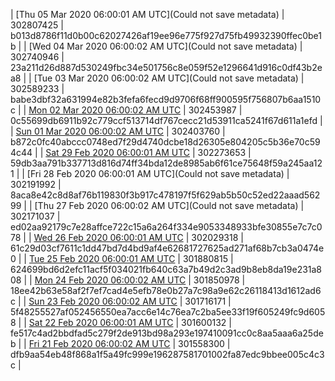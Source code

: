 | [Thu 05 Mar 2020 06:00:01 AM UTC](Could not save metadata) | 302807425 | b013d8786f11d0b00c62027426af19ee96e775f927d75fb49932390ffec0be1b | 
| [Wed 04 Mar 2020 06:00:02 AM UTC](Could not save metadata) | 302740946 | 23a211d26d887d530249fbc34e501756c8e059f52e1296641d916c0df43b2ea8 | 
| [Tue 03 Mar 2020 06:00:02 AM UTC](Could not save metadata) | 302589233 | babe3dbf32a631994e82b3fefa6fecd9d9706f68ff900595f756807b6aa1510c | 
| [Mon 02 Mar 2020 06:00:02 AM UTC](https://transfer.sh/m1Nan/dashninja-dbdump-20200302070002.tar.bz2) | 302453987 | 0c55699db6911b92c779ccf513714df767cecc21d53911ca5241f67d611a1efd | 
| [Sun 01 Mar 2020 06:00:02 AM UTC](https://transfer.sh/PcZax/dashninja-dbdump-20200301070002.tar.bz2) | 302403760 | b872c0fc40abccc0748ed7f29d4740dcbe18d26305e804205c5b36e70c594c44 | 
| [Sat 29 Feb 2020 06:00:01 AM UTC]() | 302273653 | 59db3aa791b337713d816d74ff34bda12de8985ab6f61ce75648f59a245aa121 | 
| [Fri 28 Feb 2020 06:00:01 AM UTC](Could not save metadata) | 302191992 | 8aca8e42c8d8af76b119830f3b917c478197f5f629ab5b50c52ed22aaad56299 | 
| [Thu 27 Feb 2020 06:00:02 AM UTC](Could not save metadata) | 302171037 | ed02aa92179c7e28affce722c15a6a264f334e9053348933bfe30855e7c7c078 | 
| [Wed 26 Feb 2020 06:00:01 AM UTC](https://transfer.sh/2NvB0/dashninja-dbdump-20200226070001.tar.bz2) | 302029318 | 61c29d03cf7611c1dd47bd7d4bd9af4e62681727625ad271af68b7cb3a0474e0 | 
| [Tue 25 Feb 2020 06:00:01 AM UTC](https://transfer.sh/1JTvW/dashninja-dbdump-20200225070001.tar.bz2) | 301880815 | 624699bd6d2efc11acf5f034021fb640c63a7b49d2c3ad9b8eb8da19e231a808 | 
| [Mon 24 Feb 2020 06:00:02 AM UTC](https://transfer.sh/9YzVd/dashninja-dbdump-20200224070002.tar.bz2) | 301850978 | 18ee42b63e58af2f7ef7cad4e5efb78e0b27a7c98a9e62c26118413d1612ad6c | 
| [Sun 23 Feb 2020 06:00:02 AM UTC]() | 301716171 | 5f48255527af052456550ea7acc6e14c76ea7c2ba5ee33f19f605249fc9d6058 | 
| [Sat 22 Feb 2020 06:00:01 AM UTC](https://transfer.sh/XSW3C/dashninja-dbdump-20200222070001.tar.bz2) | 301600132 | fe517c4ad2bbdfad5c279f2de913bd98a293e197410091cc0c8aa5aaa6a25deb | 
| [Fri 21 Feb 2020 06:00:02 AM UTC](https://transfer.sh/hlDUW/dashninja-dbdump-20200221070002.tar.bz2) | 301558300 | dfb9aa54eb48f868a1f5a49fc999e196287581701002fa87edc9bbee005c4c3c | 
